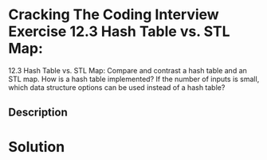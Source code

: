 # Cracking The Coding Interview Exercise 12.3 Hash Table vs. STL Map:

12.3 Hash Table vs. STL Map: Compare and contrast a hash table and an STL map. How is a hash table implemented? If the number of inputs is small, which data structure options can be used instead of a hash table?

## Description


# Solution